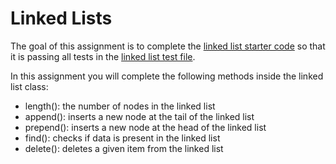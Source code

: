# Linked Lists

The goal of this assignment is to complete the [linked list starter code](https://github.com/Make-School-Courses/CS-1.2-Intro-Data-Structures/blob/master/Code/linkedlist.py) so that it is passing all tests in the [linked list test file](https://github.com/Make-School-Courses/CS-1.2-Intro-Data-Structures/blob/master/Code/linkedlist_test.py). 

In this assignment you will complete the following methods inside the linked list class:
- length(): the number of nodes in the linked list
- append(): inserts a new node at the tail of the linked list
- prepend(): inserts a new node at the head of the linked list
- find(): checks if data is present in the linked list
- delete(): deletes a given item from the linked list